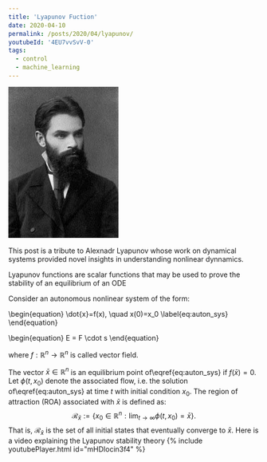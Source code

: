 ```yaml
---
title: 'Lyapunov Fuction'
date: 2020-04-10
permalink: /posts/2020/04/lyapunov/
youtubeId: '4EU7vvSvV-0'
tags:
  - control
  - machine_learning
---
```



<img src="/images/Alexandr_Lyapunov.jpg">

This post is a tribute to Alexnadr Lyapunov whose work on dynamical systems provided novel insights in understanding nonlinear dynnamics.


Lyapunov functions are scalar functions that may be used to prove the stability of an equilibrium of an ODE


Consider an autonomous nonlinear system of the form:

\begin{equation}
\dot{x}=f(x), \quad x(0)=x_0 \label{eq:auton_sys}
\end{equation}

\begin{equation}
E = F \cdot s
\end{equation}

where $f: \mathbb{R}^n \rightarrow \mathbb{R}^n$ is called vector field.

The vector $\bar{x} \in \mathbb{R}^n$ is an equilibrium point of\eqref{eq:auton_sys} if $f(\bar{x})=0$.
Let $\phi(t,x_0)$ denote the associated flow, i.e. the solution of\eqref{eq:auton_sys} at time $t$ with initial condition $x_0$. The region of attraction (ROA) associated with $\bar{x}$ is defined as:
$$
\mathcal{R}_{\bar{x}}:=\big\{x_0 \in \mathbb{R}^n: \lim_{t\to\infty} \phi(t,x_0)= \bar{x}  \big\}.
$$
That is, $\mathcal{R}_{\bar{x}}$ is the set of all initial states that eventually converge to $\bar{x}$.
Here is a video explaining the Lyapunov stability theory
{% include youtubePlayer.html id="mHDIocin3f4" %}

<!-- 
```python
%%javascript
MathJax.Hub.Queue(
  ["resetEquationNumbers", MathJax.InputJax.TeX],
  ["PreProcess", MathJax.Hub],
  ["Reprocess", MathJax.Hub]
);
```


    <IPython.core.display.Javascript object>



```python

```


```python

``` -->
